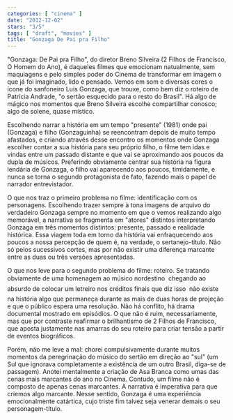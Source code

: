 ```yaml
---
categories: [ "cinema" ]
date: "2012-12-02"
stars: "3/5"
tags: [ "draft", "movies" ]
title: "Gonzaga De Pai pra Filho"
---
```

"Gonzaga: De Pai pra Filho", do diretor Breno Silveira (2 Filhos de
Francisco, O Homem do Ano), é daqueles filmes que emocionam natualmente,
sem maquiagens e pelo simples poder do Cinema de transformar em imagem
o que já foi imaginado, lido e pensado. Vemos em som e diversas cores o
ícone do sanfoneiro Luis Gonzaga, que trouxe, como bem diz o roteiro de
Patrícia Andrade, "o sertão esquecido para o resto do Brasil". Há algo
de mágico nos momentos que Breno Silveira escolhe compartilhar conosco;
algo de solene, quase místico.

Escolhendo narrar a história em um tempo "presente" (1981) onde pai
(Gonzaga) e filho (Gonzaguinha) se reencontram depois de muito tempo
afastados, e criando através desse encontro os momentos onde Gonzaga
escolher contar a sua história para seu próprio filho, o filme tem idas
e vindas entre um passado distante e que vai se aproximando aos poucos da
dupla de músicos. Preferindo obviamente centrar sua história na figura
lendária de Gonzaga, o filho vai aparecendo aos poucos, timidamente,
e nunca se torna o segundo protagonista de fato, fazendo mais o papel
de narrador entrevistador.

O que nos traz o primeiro problema no filme: identificação com os
personagens. Escolhendo trazer sempre à tona imagens de arquivo
do verdadeiro Gonzaga sempre no momento em que o vemos realizando
algo memorável, a narrativa se fragmenta em "atores" distintos
interpretando Gonzaga em três momentos distintos: presente, passado
e realidade histórica. Essa viagem toda em torno da história vai
enfraquecendo aos poucos a nossa percepção de quem é, na verdade, o
sertanejo-título. Não só pelos sucessivos cortes, mas por não existir
uma diferença marcante entre as duas ou três versões apresentadas.

O que nos leve para o segundo problema do filme: roteiro. Se tratando
obviamente de uma homenagem ao músico nordestino  chegando ao absurdo
de colocar um letreiro nos créditos finais que diz isso  não existe na
história algo que permaneça durante as mais de duas horas de projeção
e que o público espera uma resolução. Não há conflito, há drama
documental mostrado em episódios. O que não é ruim, necessariamente,
mas que por contraste reafirmar o brilhantismo de 2 Filhos de Francisco,
que aposta justamente nas amarras do seu roteiro para criar tensão a
partir de eventos biográficos.

Porém, não me leve a mal: chorei compulsivamente durante muitos
momentos da peregrinação do músico do sertão em direção ao "sul"
(um Sul que ignorava completamente a existência de um outro Brasil,
diga-se de passagem). Anotei mentalmente a criação de Asa Branca como
umas das cenas mais marcantes do ano no Cinema. Contudo, um filme não
é composto de apenas cenas marcantes. A narrativa é imperativa para
que criemos algo marcante. Nesse sentido, Gonzaga é uma experiência
emocionalmente catártica, cujo triste fim talvez seja venerar demais
o seu personagem-título.

